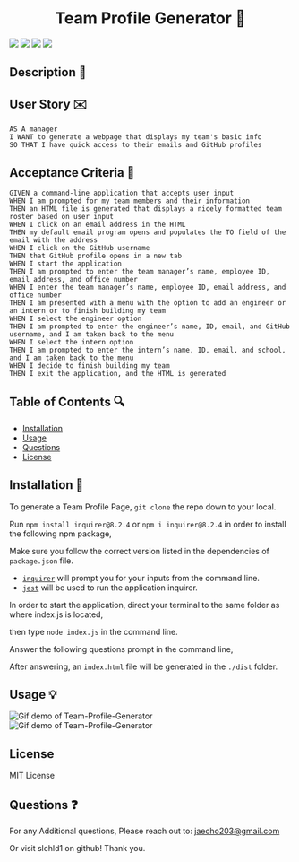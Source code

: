 <h1 align="center">Team Profile Generator 📠</h1>
<p>
    <img src="https://img.shields.io/github/repo-size/slchld1/OOP-TeamProGen" />
    <img src="https://img.shields.io/github/languages/top/slchld1/OOP-TeamProGen"  />
    <img src="https://img.shields.io/github/last-commit/slchld1/OOP-TeamProGen" />
    <img src="https://img.shields.io/badge/license-MIT-brightgreen"/>
</p>

## Description 💾

## User Story ✉️
~~~
AS A manager
I WANT to generate a webpage that displays my team's basic info
SO THAT I have quick access to their emails and GitHub profiles
~~~
## Acceptance Criteria 📩
~~~
GIVEN a command-line application that accepts user input
WHEN I am prompted for my team members and their information
THEN an HTML file is generated that displays a nicely formatted team roster based on user input
WHEN I click on an email address in the HTML
THEN my default email program opens and populates the TO field of the email with the address
WHEN I click on the GitHub username
THEN that GitHub profile opens in a new tab
WHEN I start the application
THEN I am prompted to enter the team manager’s name, employee ID, email address, and office number
WHEN I enter the team manager’s name, employee ID, email address, and office number
THEN I am presented with a menu with the option to add an engineer or an intern or to finish building my team
WHEN I select the engineer option
THEN I am prompted to enter the engineer’s name, ID, email, and GitHub username, and I am taken back to the menu
WHEN I select the intern option
THEN I am prompted to enter the intern’s name, ID, email, and school, and I am taken back to the menu
WHEN I decide to finish building my team
THEN I exit the application, and the HTML is generated
~~~
## Table of Contents 🔍
* [Installation](#installation)
* [Usage](#usage)
* [Questions](#questions)
* [License](#license)
## Installation 🔨
To generate a Team Profile Page, `git clone` the repo down to your local.

Run `npm install inquirer@8.2.4` or `npm i inquirer@8.2.4` in order to install the following npm package,

Make sure you follow the correct version listed in the dependencies of `package.json` file.

* [`inquirer`](https://www.npmjs.com/package/inquirer) will prompt you for your inputs from the command line.
* [`jest`](https://www.npmjs.com/package/jest) will be used to run the application inquirer.

In order to start the application, direct your terminal to the same folder as where index.js is located,

then type `node index.js` in the command line.

Answer the following questions prompt in the command line,

After answering, an `index.html` file will be generated in the `./dist` folder.
## Usage 💡
![Gif demo of Team-Profile-Generator]()
![Gif demo of Team-Profile-Generator]()


## License
MIT License


## Questions ❓

For any Additional questions, Please reach out to: jaecho203@gmail.com

Or visit slchld1 on github! Thank you.
